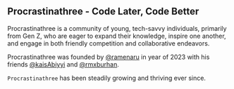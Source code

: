 Procrastinathree - Code Later, Code Better
---

Procrastinathree is a community of young, tech-savvy individuals, primarily from Gen Z, who are eager to expand their knowledge, inspire one another, and engage in both friendly competition and collaborative endeavors.

Procrastinathree was founded by [@ramenaru](https://github.com/ramenaru) in year of 2023 with his friends [@kaisAbiyyi](https://github.com/KaisAbiyyi) and [@rmxburhan](https://github.com/rmxburhan).

`Procrastinathree` has been steadily growing and thriving ever since.
